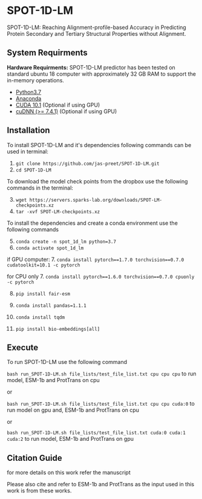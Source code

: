 # SPOT-1D-LM
SPOT-1D-LM: Reaching Alignment-profile-based Accuracy in Predicting Protein Secondary and Tertiary Structural Properties without Alignment.

System Requirments
----

**Hardware Requirments:**
SPOT-1D-LM predictor has been tested on standard ubuntu 18 computer with approximately 32 GB RAM to support the in-memory operations.

* [Python3.7](https://docs.python-guide.org/starting/install3/linux/)
* [Anaconda](https://anaconda.org/anaconda/virtualenv)
* [CUDA 10.1](https://developer.nvidia.com/cuda-10.1-download-archive) (Optional if using GPU)
* [cuDNN (>= 7.4.1)](https://developer.nvidia.com/cudnn) (Optional if using GPU)

Installation
----

To install SPOT-1D-LM and it's dependencies following commands can be used in terminal:

1. `git clone https://github.com/jas-preet/SPOT-1D-LM.git`
2. `cd SPOT-1D-LM`

To download the model check points from the dropbox use the following commands in the terminal:

3. `wget https://servers.sparks-lab.org/downloads/SPOT-LM-checkpoints.xz`
4. `tar -xvf SPOT-LM-checkpoints.xz`

To install the dependencies and create a conda environment use the following commands

5. `conda create -n spot_1d_lm python=3.7`
6. `conda activate spot_1d_lm`

if GPU computer:
7. `conda install pytorch==1.7.0 torchvision==0.7.0 cudatoolkit=10.1 -c pytorch`

for CPU only 
7. `conda install pytorch==1.6.0 torchvision==0.7.0 cpuonly -c pytorch`

8. `pip install fair-esm`

9. `conda install pandas=1.1.1`

10. `conda install tqdm`

11. `pip install bio-embeddings[all]
`


Execute
----
To run SPOT-1D-LM use the following command

`bash run_SPOT-1D-LM.sh file_lists/test_file_list.txt cpu cpu cpu` to run model, ESM-1b and ProtTrans on cpu

or 

`bash run_SPOT-1D-LM.sh file_lists/test_file_list.txt cpu cpu cuda:0` to run model on gpu and, ESM-1b and ProtTrans on cpu

or

`bash run_SPOT-1D-LM.sh file_lists/test_file_list.txt cuda:0 cuda:1 cuda:2` to run model, ESM-1b and ProtTrans on gpu

Citation Guide
----
for more details on this work refer the manuscript

Please also cite and refer to ESM-1b and ProtTrans as the input used in this work is from these works. 
